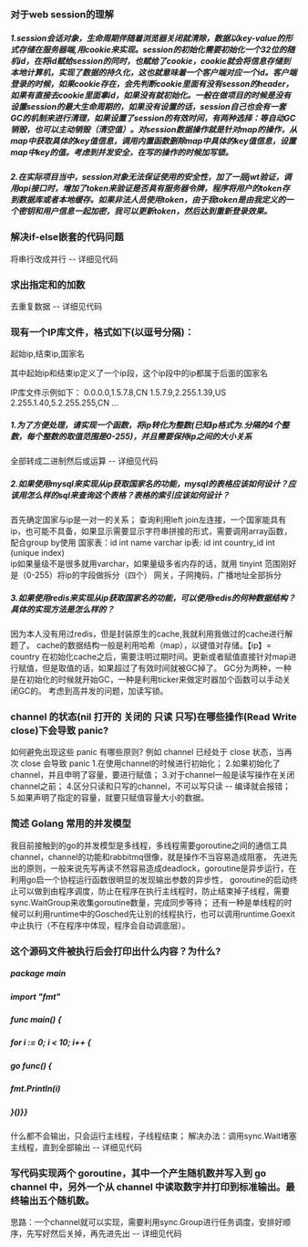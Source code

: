 ### 对于web session的理解
##### 1.session会话对象，生命周期伴随着浏览器关闭就清除，数据以key-value的形式存储在服务器端,用cookie来实现。session的初始化需要初始化一个32位的随机id，在将id赋给session的同时，也赋给了cookie，cookie就会将信息存储到本地计算机，实现了数据的持久化，这也就意味着一个客户端对应一个id。客户端登录的时候，如果cookie存在，会先判断cookie里面有没有sesson的header，如果有直接去cookie里面拿id，如果没有就初始化。一般在做项目的时候是没有设置session的最大生命周期的，如果没有设置的话，session自己也会有一套GC的机制来进行清理，如果设置了session的有效时间，有两种选择：等自动GC销毁，也可以主动销毁（清空值）。对session数据操作就是针对map的操作，从map中获取具体的key值信息，调用内置函数删除map中具体的key值信息，设置map中key的值。考虑到并发安全，在写的操作的时候加写锁。
##### 2.在实际项目当中，session对象无法保证使用的安全性，加了一层jwt验证，调用api接口时，增加了token来验证是否具有服务器令牌，程序将用户的token存到数据库或者本地缓存。如果非法人员使用token，由于我token是由我定义的一个密钥和用户信息一起加密，我可以更新token，然后达到重新登录效果。
### 解决if-else嵌套的代码问题
将串行改成并行 -- 详细见代码
### 求出指定和的加数
去重复数据 -- 详细见代码
### 现有一个IP库文件，格式如下(以逗号分隔)：
   
   起始ip,结束ip,国家名
   
   其中起始ip和结束ip定义了一个ip段，这个ip段中的ip都属于后面的国家名
   
   IP库文件示例如下：
   0.0.0.0,1.5.7.8,CN
   1.5.7.9,2.255.1.39,US
   2.255.1.40,5.2.255.255,CN
   …
   
##### 1.为了方便处理，请实现一个函数，将ip转化为整数(已知ip格式为.分隔的4个整数，每个整数的取值范围是0-255)，并且需要保持ip之间的大小关系
全部转成二进制然后或运算 -- 详细见代码

##### 2.如果使用mysql来实现从ip获取国家名的功能，mysql的表格应该如何设计？应该用怎么样的sql来查询这个表格？表格的索引应该如何设计？
首先确定国家与ip是一对一的关系；
查询利用left join左连接，一个国家能具有ip，也可能不具备，如果显示需要显示字符串拼接的形式，需要调用array函数，配合group by使用
国家表：id int
       name varchar
ip表:  id int
       country_id int (unique index)    
       ip如果量级不是很多就用varchar，如果量级多省内存的话，就用 tinyint 范围刚好是（0-255）将ip的字段做拆分（四个）
       网关，子网掩码，广播地址全部拆分 
##### 3.如果使用redis来实现从ip获取国家名的功能，可以使用redis的何种数据结构？具体的实现方法是怎么样的？
因为本人没有用过redis，但是封装原生的cache,我就利用我做过的cache进行解题了。
cache的数据结构一般是利用哈希（map），以键值对存储。【ip】= country
在初始化cache之后，需要注明过期时间。更新或者赋值直接针对map进行赋值，但是取值的话，如果超过了有效时间就被GC掉了。
GC分为两种，一种是在初始化的时候就开始GC，一种是利用ticker来做定时器加个函数可以手动关闭GC的。
考虑到高并发的问题，加读写锁。
### channel 的状态(nil 打开的 关闭的 只读 只写)在哪些操作(Read Write close)下会导致 panic?
如何避免出现这些 panic  有哪些原则?
例如 channel 已经处于 close 状态，当再次 close 会导致 panic
1.在使用channel的时候进行初始化；
2.如果初始化了channel，并且申明了容量，要进行赋值；
3.对于channel一般是读写操作在关闭channel之前；
4.区分只读和只写的channel，不可以写只读 -- 编译就会报错；
5.如果声明了指定的容量，就要只赋值容量大小的数据。
### 简述 Golang 常用的并发模型
我目前接触到的go的并发模型是多线程，多线程需要goroutine之间的通信工具channel，channel的功能和rabbitmq很像，就是操作不当容易造成阻塞，
先进先出的原则，一般来说先写再读不然容易造成deadlock，goroutine是异步运行，在利用go启一个协程运行函数很明显的发现输出参数的异步性，
goroutine的启动终止可以做到由程序调度，防止在程序在执行主线程时，防止结束掉子线程，需要sync.WaitGroup来收集goroutine数量，完成同步等待；
还有一种是单线程的时候可以利用runtime中的Gosched先让别的线程执行，也可以调用runtime.Goexit中止执行（不在程序中体现，程序会自动调底层）。


### 这个源码文件被执行后会打印出什么内容？为什么?
#####   package main
#####   import "fmt"
#####   func main() {
#####	for i := 0; i < 10; i++ {
#####		go func() {
#####			fmt.Println(i)
#####		}()}}

什么都不会输出，只会运行主线程，子线程结束；
解决办法：调用sync.Wait堵塞主线程，直到全部输出 -- 详细见代码

### 写代码实现两个 goroutine，其中一个产生随机数并写入到 go channel 中，另外一个从 channel 中读取数字并打印到标准输出。最终输出五个随机数。
思路：一个channel就可以实现，需要利用sync.Group进行任务调度，安排好顺序，先写好然后关掉，再先进先出 -- 详细见代码
